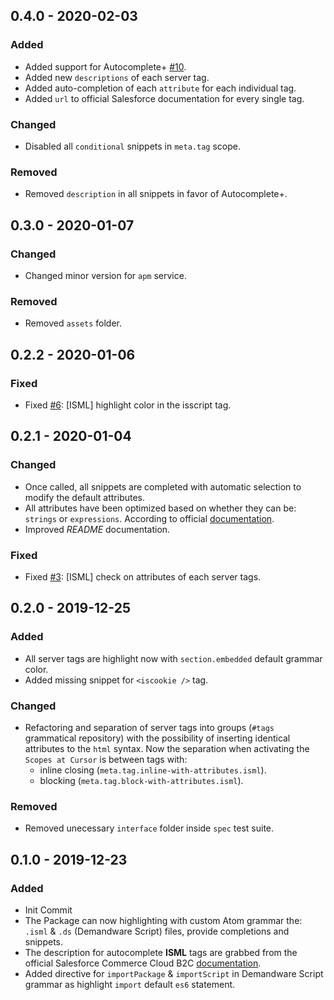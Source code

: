 ## 0.4.0 - 2020-02-03

### Added

-   Added support for Autocomplete&plus; [#10](https://github.com/matteobertoldo/language-sfcc/issues/10).
-   Added new `descriptions` of each server tag.
-   Added auto-completion of each `attribute` for each individual tag.
-   Added `url` to official Salesforce documentation for every single tag.

### Changed

-   Disabled all `conditional` snippets in `meta.tag` scope.

### Removed

-   Removed `description` in all snippets in favor of Autocomplete+.

## 0.3.0 - 2020-01-07

### Changed

-   Changed minor version for `apm` service.

### Removed

-   Removed `assets` folder.

## 0.2.2 - 2020-01-06

### Fixed

-   Fixed [#6](https://github.com/matteobertoldo/language-sfcc/issues/6): &#91;ISML&#93; highlight color in the isscript tag.

## 0.2.1 - 2020-01-04

### Changed

-   Once called, all snippets are completed with automatic selection to modify the default attributes.
-   All attributes have been optimized based on whether they can be: `strings` or `expressions`. According to official [documentation](https://documentation.b2c.commercecloud.salesforce.com/DOC2/topic/com.demandware.dochelp/ISML/ISML.html).
-   Improved _README_ documentation.

### Fixed

-   Fixed [#3](https://github.com/matteobertoldo/language-sfcc/issues/3): &#91;ISML&#93; check on attributes of each server tags.

## 0.2.0 - 2019-12-25

### Added

-   All server tags are highlight now with `section.embedded` default grammar color.
-   Added missing snippet for `<iscookie />` tag.

### Changed

-   Refactoring and separation of server tags into groups (`#tags` grammatical repository) with the possibility of inserting identical attributes to the `html` syntax. Now the separation when activating the `Scopes at Cursor` is between tags with:
    -   inline closing (`meta.tag.inline-with-attributes.isml`).
    -   blocking (`meta.tag.block-with-attributes.isml`).

### Removed

-   Removed unecessary `interface` folder inside `spec` test suite.

## 0.1.0 - 2019-12-23

### Added

-   Init Commit
-   The Package can now highlighting with custom Atom grammar the: `.isml` &amp; `.ds` (Demandware Script) files, provide completions and snippets.
-   The description for autocomplete **ISML** tags are grabbed from the official Salesforce Commerce Cloud B2C [documentation](https://documentation.b2c.commercecloud.salesforce.com/DOC2/topic/com.demandware.dochelp/ISML/ISML.html).
-   Added directive for `importPackage` & `importScript` in Demandware Script grammar as highlight `import` default `es6` statement.
